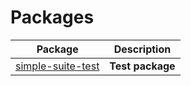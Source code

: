 # Packages

| Package | Description |
| --- | --- |
| [simple-suite-test](docs/simple-suite-test) | <b>Test package</b> |
